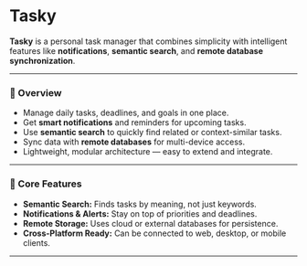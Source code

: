 # Tasky

**Tasky** is a personal task manager that combines simplicity with intelligent features like **notifications**, **semantic search**, and **remote database synchronization**.

---

### 🚀 Overview

- Manage daily tasks, deadlines, and goals in one place.  
- Get **smart notifications** and reminders for upcoming tasks.  
- Use **semantic search** to quickly find related or context-similar tasks.  
- Sync data with **remote databases** for multi-device access.  
- Lightweight, modular architecture — easy to extend and integrate.

---

### 🧠 Core Features

- **Semantic Search:** Finds tasks by meaning, not just keywords.  
- **Notifications & Alerts:** Stay on top of priorities and deadlines.  
- **Remote Storage:** Uses cloud or external databases for persistence.  
- **Cross-Platform Ready:** Can be connected to web, desktop, or mobile clients.  

---
